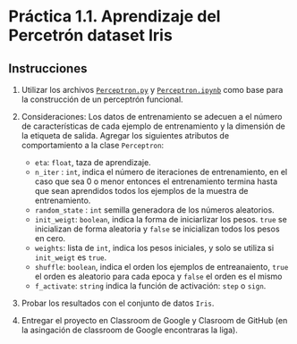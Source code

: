 # Práctica 1.1. Aprendizaje del Percetrón dataset Iris

## Instrucciones

1. Utilizar los archivos [`Perceptron.py`](Perceptron.py) y [`Perceptron.ipynb`](Perceptron.ipynb) como base para la construcción de un perceptrón funcional.
2. Consideraciones:
    Los datos de entrenamiento se adecuen a el número de características de cada ejemplo de entrenamiento y la dimensión de la etiqueta de salida.
    Agregar los siguientes atributos de comportamiento a la clase `Perceptron`:

    - `eta`: `float`, taza de aprendizaje.
    - `n_iter` : `int`, indica el número de iteraciones de entrenamiento, en el caso que sea 0 o menor entonces el entrenamiento termina hasta que sean aprendidos todos los ejemplos de la muestra de entrenamiento.
    - `random_state` : `int` semilla generadora de los números aleatorios.
    - `init_weigt`: `boolean`, indica la forma de iniciarlizar los pesos. `true` se inicializan de forma aleatoria y `false` se inicializan todos los pesos en cero. 
    - `weights`: lista de `int`, indica los pesos iniciales, y solo se utiliza si `init_weigt` es `true`.
    - `shuffle`: `boolean`, indica el orden los ejemplos de entreanaiento, `true` el orden es aleatorio para cada epoca y `false` el orden es el mismo
    - `f_activate`: `string` indica la función de activación: `step` o `sign`.
3. Probar los resultados con el conjunto de datos `Iris`.
4. Entregar el proyecto en Classroom de Google y Clasroom de GitHub (en la asingación de classroom de Google encontraras la liga). 